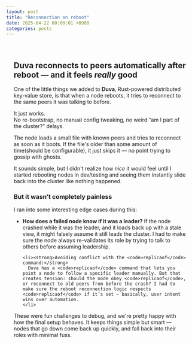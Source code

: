 ```yaml
---
layout: post
title: "Reconnection on reboot"
date: 2025-04-22 00:00:01 +0900
categories: posts
---
```


<div class="post-content">

  <h2>Duva reconnects to peers automatically after reboot — and it feels <em>really</em> good</h2>

  <p>
    One of the little things we added to <strong>Duva</strong>, Rust-powered distributed key-value store, is that when a node reboots, it tries to reconnect to the same peers it was talking to before.
  </p>

  <p>
    It just works.<br>
    No re-bootstrap, no manual config tweaking, no weird “am I part of the cluster?” delays.
  </p>

  <p>
    The node loads a small file with known peers and tries to reconnect as soon as it boots. If the file's older than some amount of time(should be configurable), it just skips it — no point trying to gossip with ghosts.
  </p>

  <p>
    It sounds simple, but I didn't realize how <em>nice</em> it would feel until I started rebooting nodes in dev/testing and seeing them instantly slide back into the cluster like nothing happened.
  </p>

  <h3>But it wasn’t completely painless</h3>

  <p>
    I ran into some interesting edge cases during this:
  </p>

  <ul>
    <li><strong>How does a failed node know if it was a leader?</strong>  
      If the node crashed while it was the leader, and it loads back up with a stale view, it might falsely assume it still leads the cluster. I had to make sure the node always re-validates its role by trying to talk to others before assuming leadership.
    </li>

    <li><strong>Avoiding conflict with the <code>replicaof</code> command:</strong>  
      Duva has a <code>replicaof</code> command that lets you point a node to follow a specific leader manually. But that creates tension: should the node obey <code>replicaof</code>, or reconnect to old peers from before the crash? I had to make sure the reboot reconnection logic respects <code>replicaof</code> if it’s set — basically, user intent wins over automation.
    </li>
  </ul>

  <p>
    These were fun challenges to debug, and we're pretty happy with how the final setup behaves. It keeps things simple but smart — nodes that go down come back up quickly, and fall back into their roles with minimal fuss.
  </p>


</div>
<style>
  .post-content {
    max-width: 800px;
    margin: 0 auto;
    padding: 20px;
  }
  
  .post-content h2 {
    font-family: 'Quicksand', sans-serif;
    font-size: 1.8em;
    color: #ff5555;
    margin-top: 1.5em;
    border-bottom: 1px solid #e0e0e0;
    padding-bottom: 0.3em;
  }
  
  .post-content h3 {
    font-family: 'Quicksand', sans-serif;
    font-size: 1.4em;
    color: #333333;
    margin-top: 1.2em;
  }
  
  .post-content ul, 
  .post-content ol {
    margin-left: 1.5em;
    line-height: 1.6;
  }
  
  .post-content li {
    margin-bottom: 0.5em;
  }
  
  .post-content p {
    margin-bottom: 1.2em;
    line-height: 1.6;
  }
</style>